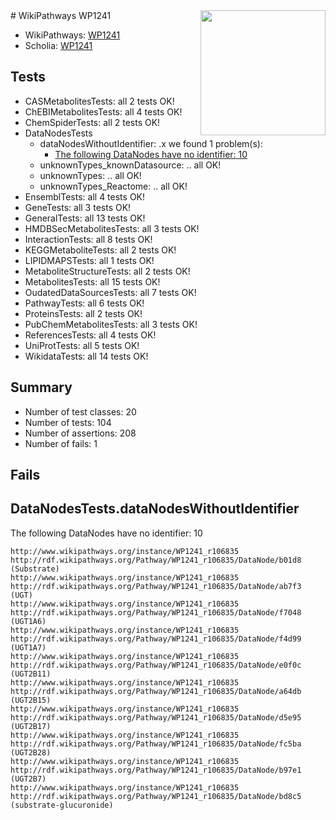 <img style="float: right; width: 200px" src="https://upload.wikimedia.org/wikipedia/commons/thumb/8/83/Wplogo_with_text_500.png/640px-Wplogo_with_text_500.png" />
# WikiPathways WP1241

* WikiPathways: [WP1241](https://new.wikipathways.org/pathways/WP1241)
* Scholia: [WP1241](https://scholia.toolforge.org/wikipathways/WP1241)
## Tests
* CASMetabolitesTests: all 2 tests OK!
* ChEBIMetabolitesTests: all 4 tests OK!
* ChemSpiderTests: all 2 tests OK!
* DataNodesTests
    * dataNodesWithoutIdentifier: .x we found 1 problem(s):
        * [The following DataNodes have no identifier: 10](#8792c490)
    * unknownTypes_knownDatasource: .. all OK!
    * unknownTypes: .. all OK!
    * unknownTypes_Reactome: .. all OK!
* EnsemblTests: all 4 tests OK!
* GeneTests: all 3 tests OK!
* GeneralTests: all 13 tests OK!
* HMDBSecMetabolitesTests: all 3 tests OK!
* InteractionTests: all 8 tests OK!
* KEGGMetaboliteTests: all 2 tests OK!
* LIPIDMAPSTests: all 1 tests OK!
* MetaboliteStructureTests: all 2 tests OK!
* MetabolitesTests: all 15 tests OK!
* OudatedDataSourcesTests: all 7 tests OK!
* PathwayTests: all 6 tests OK!
* ProteinsTests: all 2 tests OK!
* PubChemMetabolitesTests: all 3 tests OK!
* ReferencesTests: all 4 tests OK!
* UniProtTests: all 5 tests OK!
* WikidataTests: all 14 tests OK!


## Summary

* Number of test classes: 20
* Number of tests: 104
* Number of assertions: 208
* Number of fails: 1

## Fails

<a name="8792c490" />

## DataNodesTests.dataNodesWithoutIdentifier

The following DataNodes have no identifier: 10
```
http://www.wikipathways.org/instance/WP1241_r106835 http://rdf.wikipathways.org/Pathway/WP1241_r106835/DataNode/b01d8 (Substrate)
http://www.wikipathways.org/instance/WP1241_r106835 http://rdf.wikipathways.org/Pathway/WP1241_r106835/DataNode/ab7f3 (UGT)
http://www.wikipathways.org/instance/WP1241_r106835 http://rdf.wikipathways.org/Pathway/WP1241_r106835/DataNode/f7048 (UGT1A6)
http://www.wikipathways.org/instance/WP1241_r106835 http://rdf.wikipathways.org/Pathway/WP1241_r106835/DataNode/f4d99 (UGT1A7)
http://www.wikipathways.org/instance/WP1241_r106835 http://rdf.wikipathways.org/Pathway/WP1241_r106835/DataNode/e0f0c (UGT2B11)
http://www.wikipathways.org/instance/WP1241_r106835 http://rdf.wikipathways.org/Pathway/WP1241_r106835/DataNode/a64db (UGT2B15)
http://www.wikipathways.org/instance/WP1241_r106835 http://rdf.wikipathways.org/Pathway/WP1241_r106835/DataNode/d5e95 (UGT2B17)
http://www.wikipathways.org/instance/WP1241_r106835 http://rdf.wikipathways.org/Pathway/WP1241_r106835/DataNode/fc5ba (UGT2B28)
http://www.wikipathways.org/instance/WP1241_r106835 http://rdf.wikipathways.org/Pathway/WP1241_r106835/DataNode/b97e1 (UGT2B7)
http://www.wikipathways.org/instance/WP1241_r106835 http://rdf.wikipathways.org/Pathway/WP1241_r106835/DataNode/bd8c5 (substrate-glucuronide)
```

